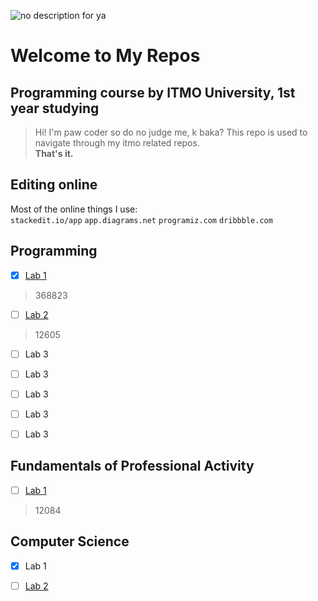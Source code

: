 ![no description for ya](https://cdn.dribbble.com/userupload/3273671/file/original-5966c5710b59b3261a84f54a7bf88c44.jpg)
# Welcome to My Repos

## Programming course by ITMO University, 1st year studying

> Hi! I'm paw coder so do no judge me, k baka? This repo is used to
> navigate through my itmo related repos. <br> **That's it.**


## Editing online

Most of the online things I use: <br>
`stackedit.io/app` 
`app.diagrams.net`
`programiz.com`
`dribbble.com`

## Programming

 - [x] [Lab 1](https://github.com/isofinly/lab_1)
 > 368823
 - [ ] [Lab 2](https://github.com/isofinly/lab2)
 > 12605 
 - [ ] Lab 3
 - [ ] Lab 3
 - [ ] Lab 3
 - [ ] Lab 3
 - [ ] Lab 3


## Fundamentals of Professional Activity

 - [ ] [Lab 1](https://github.com/isofinly/lab_0)

> 12084

## Computer Science

 - [x] Lab 1
 - [ ] [Lab 2](https://github.com/isofinly/CS-lab-2)

